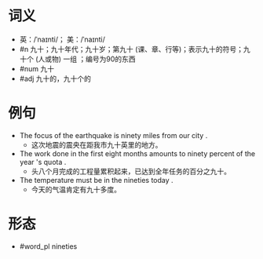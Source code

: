 # 词义
- 英：/ˈnaɪnti/； 美：/ˈnaɪnti/
- #n 九十；九十年代；九十岁；第九十 (课、章、行等)；表示九十的符号；九十个 (人或物) 一组 ；编号为90的东西
- #num 九十
- #adj 九十的，九十个的
# 例句
- The focus of the earthquake is ninety miles from our city .
	- 这次地震的震央在距我市九十英里的地方。
- The work done in the first eight months amounts to ninety percent of the year 's quota .
	- 头八个月完成的工程量累积起来，已达到全年任务的百分之九十。
- The temperature must be in the nineties today .
	- 今天的气温肯定有九十多度。
# 形态
- #word_pl nineties

